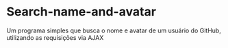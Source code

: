 # Search-name-and-avatar
Um programa simples que busca o nome e avatar de um usuário do GitHub, utilizando as requisições via AJAX
